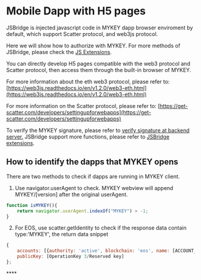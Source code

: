# Mobile Dapp with H5 pages

JSBridge is injected javascript code in MYKEY dapp browser enviroment by default, which support Scatter protocol, and web3js protocol.

Here we will show how to authorize with MYKEY.  For more methods of JSBridge, please check the [JS Extensions](js-extensions.md).

You can directly develop H5 pages compatible with the web3 protocol and Scatter protocol,  then access them through the built-in browser of MYKEY.

For more information about the eth web3 protocol, please refer to: [https://web3js.readthedocs.io/en/v1.2.0/web3-eth.html](https://web3js.readthedocs.io/en/v1.2.0/web3-eth.html)

For more information on the Scatter protocol, please refer to: [https://get-scatter.com/developers/settingupforwebapps](https://get-scatter.com/developers/settingupforwebapps)

To verify the MYKEY signature, please refer to [verify signature at backend server.](../../sign-in-with-mykey/verify-signature-on-server-backend.md) JSBridge support more functions, please refer to [JSBridge extensions](js-extensions.md).

## How to identify the dapps that MYKEY opens

There are two methods to check if dapps are running in MYKEY client.

1. Use navigator.userAgent to check. MYKEY webview will append MYKEY/\[version\] after the original userAgent.

```javascript
function isMYKEY(){
    return navigator.userAgent.indexOf("MYKEY") > -1;
}
```

2. For EOS, use scatter.getIdentity to check if the response data contain type:'MYKEY', the return data snippet

```javascript
{
    accounts: [{authority: 'active', blockchain: 'eos', name: [ACCOUNT_NAME], type: 'MYKEY'}],
    publicKey: [OperationKey 3/Reserved key]
};
```





\*\*\*\*



## 

